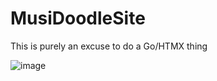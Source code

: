# MusiDoodleSite
This is purely an excuse to do a Go/HTMX thing

![image](https://github.com/JJB9922/MusiDoodleSite/assets/105116192/7480eee9-973b-41f3-bdc1-277526653e55)
